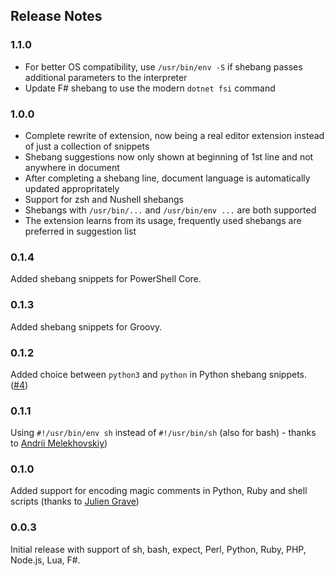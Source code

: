 ## Release Notes

### 1.1.0

- For better OS compatibility, use `/usr/bin/env -S` if shebang passes additional parameters to the interpreter
- Update F# shebang to use the modern `dotnet fsi` command

### 1.0.0

- Complete rewrite of extension, now being a real editor extension instead of just a collection of snippets
- Shebang suggestions now only shown at beginning of 1st line and not anywhere in document
- After completing a shebang line, document language is automatically updated appropritately
- Support for zsh and Nushell shebangs
- Shebangs with `/usr/bin/...` and `/usr/bin/env ...` are both supported
- The extension learns from its usage, frequently used shebangs are preferred in suggestion list

### 0.1.4

Added shebang snippets for PowerShell Core.

### 0.1.3

Added shebang snippets for Groovy.

### 0.1.2

Added choice between `python3` and `python` in Python shebang snippets. ([#4](https://github.com/Rpinski/vscode-shebang-snippets/issues/4))

### 0.1.1

Using `#!/usr/bin/env sh` instead of `#!/usr/bin/sh` (also for bash) - thanks to [Andrii Melekhovskiy](https://github.com/morkot))

### 0.1.0

Added support for encoding magic comments in Python, Ruby and shell scripts (thanks to [Julien Grave](https://github.com/JulienGrv))

### 0.0.3

Initial release with support of sh, bash, expect, Perl, Python, Ruby, PHP, Node.js, Lua, F#.